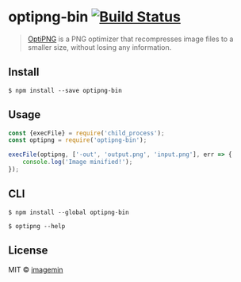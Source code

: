 # optipng-bin [![Build Status](https://travis-ci.org/imagemin/optipng-bin.svg?branch=master)](https://travis-ci.org/imagemin/optipng-bin)

> [OptiPNG](http://optipng.sourceforge.net) is a PNG optimizer that recompresses 
image files to a smaller size, without losing any information.


## Install

```
$ npm install --save optipng-bin
```


## Usage

```js
const {execFile} = require('child_process');
const optipng = require('optipng-bin');

execFile(optipng, ['-out', 'output.png', 'input.png'], err => {
	console.log('Image minified!');
});
```


## CLI

```
$ npm install --global optipng-bin
```

```
$ optipng --help
```


## License

MIT © [imagemin](https://github.com/imagemin)
